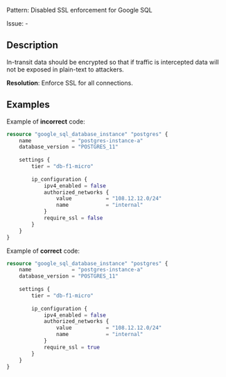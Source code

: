 Pattern: Disabled SSL enforcement for Google SQL

Issue: -

## Description

In-transit data should be encrypted so that if traffic is intercepted data will not be exposed in plain-text to attackers.

**Resolution**: Enforce SSL for all connections.

## Examples

Example of **incorrect** code:

```terraform
resource "google_sql_database_instance" "postgres" {
	name             = "postgres-instance-a"
	database_version = "POSTGRES_11"
	
	settings {
		tier = "db-f1-micro"
	
		ip_configuration {
			ipv4_enabled = false
			authorized_networks {
				value           = "108.12.12.0/24"
				name            = "internal"
			}
			require_ssl = false
		}
	}
}
```

Example of **correct** code:

```terraform
resource "google_sql_database_instance" "postgres" {
	name             = "postgres-instance-a"
	database_version = "POSTGRES_11"
	
	settings {
		tier = "db-f1-micro"
	
		ip_configuration {
			ipv4_enabled = false
			authorized_networks {
				value           = "108.12.12.0/24"
				name            = "internal"
			}
			require_ssl = true
		}
	}
}
```